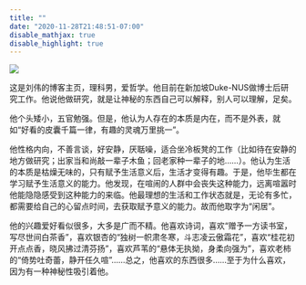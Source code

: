 ```yaml
---
title: ""
date: "2020-11-28T21:48:51-07:00"
disable_mathjax: true
disable_highlight: true
---
```




![](/images/zhu.jpeg)



这是刘伟的博客主页，理科男，爱哲学。他目前在新加坡Duke-NUS做博士后研究工作。他说他做研究，就是让神秘的东西自己可以解释，别人可以理解，足矣。

他个头矮小，五官勉强。但是，他认为人存在的本质是内在，而不是外表，就如“好看的皮囊千篇一律，有趣的灵魂万里挑一”。

他性格内向，不善言谈，好安静，厌聒噪，适合坐冷板凳的工作（比如待在安静的地方做研究；出家当和尚敲一辈子木鱼；回老家种一辈子的地……）。他认为生活的本质是枯燥无味的，只有赋予生活意义后，生活才变得有趣。于是，他毕生都在学习赋予生活意义的能力。他发现，在喧闹的人群中会丧失这种能力，远离喧嚣时他能隐隐感受到这种能力的来临。他最理想的生活和工作状态就是，无论有多忙，都需要给自己的心留点时间，去获取赋予意义的能力。故而他取字为“闲居”。

他的兴趣爱好看似很多，大多是广而不精。他喜欢诗词，喜欢“赠予一方读书室，写尽世间白茶香”，喜欢银杏的“独树一帜肃冬寒，斗志凌云傲霜花”，喜欢“桂花初开点点香，晓风拂过清芬扬”，喜欢芦苇的“悬体无执拗，身柔向强为”，喜欢老柿的“倚势吐奇蕾，静开任久喧”……总之，他喜欢的东西很多……至于为什么喜欢，因为有一种神秘性吸引着他。


